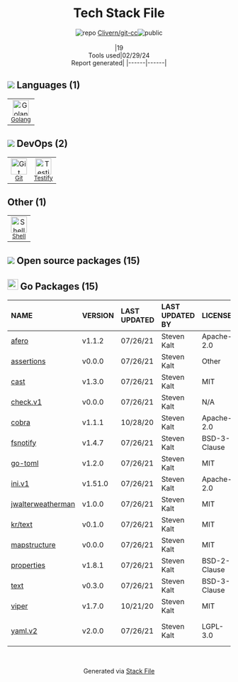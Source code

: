 <!--
&lt;--- Readme.md Snippet without images Start ---&gt;
## Tech Stack
Clivern/git-cc is built on the following main stack:

- [Golang](http://golang.org/) – Languages
- [Testify](https://github.com/stretchr/testify) – Go Testing
- [Shell](https://en.wikipedia.org/wiki/Shell_script) – Shells

Full tech stack [here](/techstack.md)

&lt;--- Readme.md Snippet without images End ---&gt;

&lt;--- Readme.md Snippet with images Start ---&gt;
## Tech Stack
Clivern/git-cc is built on the following main stack:

- <img width='25' height='25' src='https://img.stackshare.io/service/1005/O6AczwfV_400x400.png' alt='Golang'/> [Golang](http://golang.org/) – Languages
- <img width='25' height='25' src='https://img.stackshare.io/service/8695/stretchr.png' alt='Testify'/> [Testify](https://github.com/stretchr/testify) – Go Testing
- <img width='25' height='25' src='https://img.stackshare.io/service/4631/default_c2062d40130562bdc836c13dbca02d318205a962.png' alt='Shell'/> [Shell](https://en.wikipedia.org/wiki/Shell_script) – Shells

Full tech stack [here](/techstack.md)

&lt;--- Readme.md Snippet with images End ---&gt;
-->
<div align="center">

# Tech Stack File
![](https://img.stackshare.io/repo.svg "repo") [Clivern/git-cc](https://github.com/Clivern/git-cc)![](https://img.stackshare.io/public_badge.svg "public")
<br/><br/>
|19<br/>Tools used|02/29/24 <br/>Report generated|
|------|------|
</div>

## <img src='https://img.stackshare.io/languages.svg'/> Languages (1)
<table><tr>
  <td align='center'>
  <img width='36' height='36' src='https://img.stackshare.io/service/1005/O6AczwfV_400x400.png' alt='Golang'>
  <br>
  <sub><a href="http://golang.org/">Golang</a></sub>
  <br>
  <sub></sub>
</td>

</tr>
</table>

## <img src='https://img.stackshare.io/devops.svg'/> DevOps (2)
<table><tr>
  <td align='center'>
  <img width='36' height='36' src='https://img.stackshare.io/service/1046/git.png' alt='Git'>
  <br>
  <sub><a href="http://git-scm.com/">Git</a></sub>
  <br>
  <sub></sub>
</td>

<td align='center'>
  <img width='36' height='36' src='https://img.stackshare.io/service/8695/stretchr.png' alt='Testify'>
  <br>
  <sub><a href="https://github.com/stretchr/testify">Testify</a></sub>
  <br>
  <sub></sub>
</td>

</tr>
</table>

## Other (1)
<table><tr>
  <td align='center'>
  <img width='36' height='36' src='https://img.stackshare.io/service/4631/default_c2062d40130562bdc836c13dbca02d318205a962.png' alt='Shell'>
  <br>
  <sub><a href="https://en.wikipedia.org/wiki/Shell_script">Shell</a></sub>
  <br>
  <sub></sub>
</td>

</tr>
</table>


## <img src='https://img.stackshare.io/group.svg' /> Open source packages (15)</h2>

## <img width='24' height='24' src='https://img.stackshare.io/service/21112/default_1346bbda8fe03e4dce5601323a3ca47a10c1ae36.png'/> Go Packages (15)

|NAME|VERSION|LAST UPDATED|LAST UPDATED BY|LICENSE|VULNERABILITIES|
|:------|:------|:------|:------|:------|:------|
|[afero](https://pkg.go.dev/github.com/spf13/afero)|v1.1.2|07/26/21|Steven Kalt |Apache-2.0|N/A|
|[assertions](https://pkg.go.dev/github.com/smartystreets/assertions)|v0.0.0|07/26/21|Steven Kalt |Other|N/A|
|[cast](https://pkg.go.dev/github.com/spf13/cast)|v1.3.0|07/26/21|Steven Kalt |MIT|N/A|
|[check.v1](https://pkg.go.dev/gopkg.in/check.v1)|v0.0.0|07/26/21|Steven Kalt |N/A|N/A|
|[cobra](https://pkg.go.dev/github.com/spf13/cobra)|v1.1.1|10/28/20|Steven Kalt |Apache-2.0|N/A|
|[fsnotify](https://pkg.go.dev/github.com/fsnotify/fsnotify)|v1.4.7|07/26/21|Steven Kalt |BSD-3-Clause|N/A|
|[go-toml](https://pkg.go.dev/github.com/pelletier/go-toml)|v1.2.0|07/26/21|Steven Kalt |MIT|N/A|
|[ini.v1](https://pkg.go.dev/gopkg.in/ini.v1)|v1.51.0|07/26/21|Steven Kalt |Apache-2.0|N/A|
|[jwalterweatherman](https://pkg.go.dev/github.com/spf13/jwalterweatherman)|v1.0.0|07/26/21|Steven Kalt |MIT|N/A|
|[kr/text](https://pkg.go.dev/github.com/kr/text)|v0.1.0|07/26/21|Steven Kalt |MIT|N/A|
|[mapstructure](https://pkg.go.dev/github.com/mitchellh/mapstructure)|v0.0.0|07/26/21|Steven Kalt |MIT|N/A|
|[properties](https://pkg.go.dev/github.com/magiconair/properties)|v1.8.1|07/26/21|Steven Kalt |BSD-2-Clause|N/A|
|[text](https://pkg.go.dev/golang.org/x/text)|v0.3.0|07/26/21|Steven Kalt |BSD-3-Clause|N/A|
|[viper](https://pkg.go.dev/github.com/spf13/viper)|v1.7.0|10/21/20|Steven Kalt |MIT|N/A|
|[yaml.v2](https://pkg.go.dev/gopkg.in/yaml.v2)|v2.0.0|07/26/21|Steven Kalt |LGPL-3.0|[CVE-2019-11254](https://github.com/advisories/GHSA-wxc4-f4m6-wwqv) (Moderate)|

<br/>
<div align='center'>

Generated via [Stack File](https://github.com/marketplace/stack-file)
